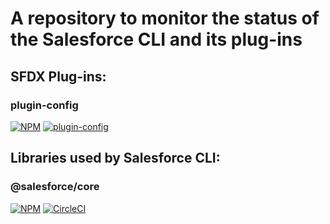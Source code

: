 # A repository to monitor the status of the Salesforce CLI and its plug-ins

## SFDX Plug-ins:

### plugin-config
[![NPM](https://img.shields.io/npm/v/@salesforce/plugin-config.svg)](https://www.npmjs.com/package/@salesforce/plugin-config)
[![plugin-config](https://circleci.com/gh/salesforcecli/plugin-config.svg?style=shield)](https://app.circleci.com/pipelines/github/salesforcecli/plugin-config)



## Libraries used by Salesforce CLI:
### @salesforce/core
[![NPM](https://img.shields.io/npm/v/@salesforce/core.svg)](https://www.npmjs.com/package/@salesforce/core)
[![CircleCI](https://circleci.com/gh/forcedotcom/sfdx-core.svg?style=shield&circle-token=2377ca31221869e9d13448313620486da80e595f)](https://circleci.com/gh/forcedotcom/sfdx-core)